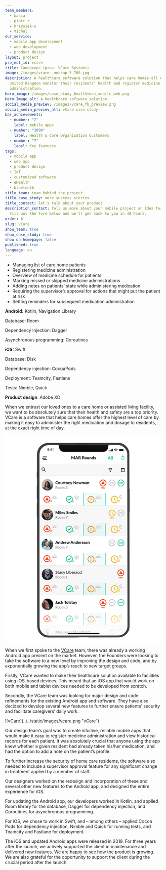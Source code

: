 ```yaml
---
team_members:
  - kasia
  - piotr_r
  - krzysiek-s
  - michal
our_service:
  - mobile app development
  - web development
  - product design
layout: project
project_id: vcare
title: Camascope (prev. VCare Systems)
image: /images/vcare-_mockup-3_700.jpg
description: A healthcare software solution that helps care homes all over the
  United Kingdom monitor their residents’ health and register medicine
  administration.
hero_image: /images/case_study_healthtech_mobile_web.png
Hero Image_alt: A healthcare software solution
social_media_previev: /images/vcare_fb_preview.png
social_media_previev_alt: vCare case study
bar_achievements:
  - number: "2"
    label: mobile apps
  - number: "1000"
    label: Health & Care Organisation Customers
  - number: "7"
    label: Key features
tags:
  - mobile app
  - web app
  - product design
  - IoT
  - customized software
  - eHealth
  - bluetooth
title_team: team behind the project
title_case_study: more success stories
title_contact: let's talk about your product
description_contact: Tell us more about your mobile project or idea for an app.
  Fill out the form below and we'll get back to you in 48 hours.
order: 6
slug: vCare
show_team: true
show_case_study: true
show on homepage: false
published: true
language: en
---
```

<TitleWithIcon sectionTitle='main features developed by Bright Inventions' titleIcon='/images/main_features_icon.png' titleIconAlt='features' />

* Managing list of care home patients 
* Registering medicine administration
* Overview of medicine schedule for patients
* Marking missed or skipped medicine administrations
* Adding notes on patients’ state while administering medication
* Requiring the supervisor’s approval for actions that might put the patient at risk
* Setting reminders for subsequent medication administration

<TitleWithIcon sectionTitle='skills' titleIcon='/images/skills.svg' titleIconAlt='stack' />

<Gallery images='[{"src":"/images/kotlin.png","alt":"Kotlin"},{"src":"/images/swift.png","alt":"Swift"},{"src":"/images/teamcity_stack_logo.png","alt":"Teamcity"},{"src":"/images/fastlane_logo_stack.png","alt":"Fastlane"},{"src":"/images/adobexdstack_logo.png","alt":"Adobe XD"}]' />

**Android:** Kotlin, Navigation Library

Database: Room

Dependency Injection: Dagger

Asynchronous programming: Coroutines

**iOS:** Swift

Database: Disk

Dependency injection: CocoaPods

Deployment: Teamcity, Fastlane

Tests: Nimble, Quick

**Product design**: Adobe XD

<TitleWithIcon sectionTitle='about Comascope (prev. VCare)' titleIcon='/images/three_flags.svg' titleIconAlt='about' />

When we entrust our loved ones to a care home or assisted living facility, we want to be absolutely sure that their health and safety are a top priority. VCare is a software that helps care homes offer the highest level of care by making it easy to administer the right medication and dosage to residents, at the exact right time of day.

<center>

![A healthcare app](../../static/images/vcare_app.png "")

</center>

<TitleWithIcon sectionTitle='goal' titleIcon='/images/goal_title_section.png' titleIconAlt='goal' />

When we first spoke to the [VCare](https://www.vcaresystems.co.uk) team, there was already a working Android app present on the market. However, the Founders were looking to take the software to a new level by improving the design and code, and by exponentially growing the app’s reach to new target groups.

Firstly, VCare wanted to make their healthcare solution available to facilities using iOS-based devices. This meant that an iOS app that would work on both mobile and tablet devices needed to be developed from scratch.

Secondly, the VCare team was looking for major design and code refinements for the existing Android app and software. They have also decided to develop several new features to further ensure patients’ security and facilitate caregivers’ daily work.

<div className="image">![vCare](../../static/images/vcare.png "vCare")</div>

<TitleWithIcon sectionTitle='process of developing vCare application' titleIcon='/images/gearwheel.svg' titleIconAlt='bright' />

Our design team’s goal was to create intuitive, reliable mobile apps that would make it easy to register medicine administration and view historical records for each patient. It was absolutely crucial that anyone using the app knew whether a given resident had already taken his/her medication, and had the option to add a note on the patient’s profile.

To further increase the security of home care residents, the software also needed to include a supervisor approval feature for any significant change in treatment applied by a member of staff.

Our designers worked on the redesign and incorporation of these and several other new features to the Android app, and designed the entire experience for iOS.

For updating the Android app, our developers worked in Kotlin, and applied Room library for the database, Dagger for dependency injection, and Coroutines for asynchronous programming.

For iOS, we chose to work in Swift, and – among others – applied Cocoa Pods for dependency injection, Nimble and Quick for running tests, and Teamcity and Fastlane for deployment.

<TitleWithIcon sectionTitle='result' titleIcon='/images/results_icon_title_small.png' titleIconAlt='result' />

The iOS and updated Android apps were released in 2019. For three years after the launch, we actively supported the client in maintenance and delivered new features. We are happy to see how the product is growing. We are also grateful for the opportunity to support the client during the crucial period after the launch.
